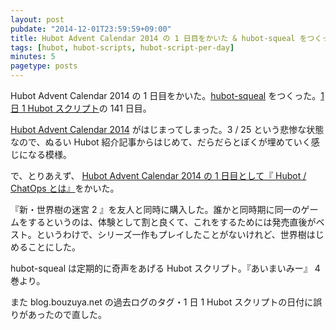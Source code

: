 ```yaml
---
layout: post
pubdate: "2014-12-01T23:59:59+09:00"
title: Hubot Advent Calendar 2014 の 1 日目をかいた & hubot-squeal をつくった
tags: [hubot, hubot-scripts, hubot-script-per-day]
minutes: 5
pagetype: posts
---
```

Hubot Advent Calendar 2014 の 1 日目をかいた。[hubot-squeal][gh:bouzuya/hubot-squeal] をつくった。[1 日 1 Hubot スクリプト][hubot-script-per-day]の 141 日目。


[Hubot Advent Calendar 2014][hubot-adventar-2014] がはじまってしまった。3 / 25 という悲惨な状態なので、ぬるい Hubot 紹介記事からはじめて、だらだらとぼくが埋めていく感じになる模様。

で、とりあえず、 [Hubot Advent Calendar 2014 の 1 日目として『 Hubot / ChatOps とは』][hubot-adventar-2014-1]をかいた。

『新・世界樹の迷宮 2 』を友人と同時に購入した。誰かと同時期に同一のゲームをするというのは、体験として割と良くて、これをするためには発売直後がベスト。というわけで、シリーズ一作もプレイしたことがないけれど、世界樹はじめることにした。

hubot-squeal は定期的に奇声をあげる Hubot スクリプト。『あいまいみー』 4 巻より。

また blog.bouzuya.net の過去ログのタグ・1 日 1 Hubot スクリプトの日付に誤りがあったので直した。

[hubot-adventar-2014]: http://www.adventar.org/calendars/384
[hubot-adventar-2014-1]: http://qiita.com/bouzuya/items/c7d0ad80c357aab6b696
[gh:bouzuya/hubot-squeal]: https://github.com/bouzuya/hubot-squeal
[hubot-script-per-day]: http://blog.bouzuya.net/posts?tags=hubot-script-per-day

